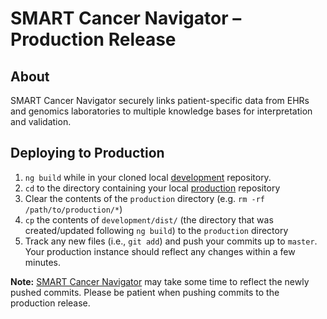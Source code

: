 # SMART Cancer Navigator – Production Release
## About
SMART Cancer Navigator securely links patient-specific data from EHRs and genomics laboratories to multiple knowledge bases for interpretation and validation.

## Deploying to Production
1. ```ng build``` while in your cloned local [development](https://github.com/smart-cancer-navigator/development/) repository.
2. ```cd``` to the directory containing your local [production](https://github.com/smart-cancer-navigator/production/) repository
3. Clear the contents of the ```production``` directory (e.g. ```rm -rf /path/to/production/*```)
3. ```cp``` the contents of ```development/dist/``` (the directory that was created/updated following ```ng build```) to the ```production``` directory
3. Track any new files (i.e., ```git add```) and push your commits up to ```master```. Your production instance should reflect any changes within a few minutes.

**Note:** [SMART Cancer Navigator](https://smart-cancer-navigator.github.io) may take some time to reflect the newly pushed commits. Please be patient when pushing commits to the production release.
